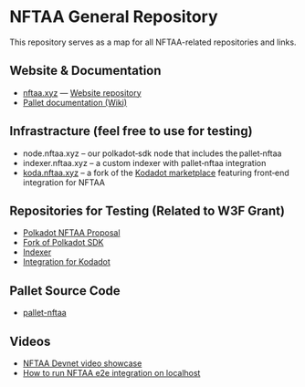# NFTAA General Repository
This repository serves as a map for all NFTAA-related repositories and links.

## Website & Documentation
- [nftaa.xyz](https://nftaa.xyz) — [Website repository](https://github.com/decenzio/nftaa-website)  
- [Pallet documentation (Wiki)](https://deepwiki.com/decenzio/pallet-nftaa)

## Infrastracture (feel free to use for testing)
- node.nftaa.xyz – our polkadot‑sdk node that includes the pallet‑nftaa
- indexer.nftaa.xyz – a custom indexer with pallet‑nftaa integration
- [koda.nftaa.xyz](https://koda.nftaa.xyz/) – a fork of the [Kodadot marketplace](https://kodadot.xyz/) featuring front‑end integration for NFTAA

## Repositories for Testing (Related to W3F Grant)
- [Polkadot NFTAA Proposal](https://github.com/decenzio/polkadot-nftaa-proposal)  
- [Fork of Polkadot SDK](https://github.com/decenzio/polkadot-sdk)  
- [Indexer](https://github.com/decenzio/stick)  
- [Integration for Kodadot](https://github.com/decenzio/nft-gallery)

## Pallet Source Code
- [pallet-nftaa](https://github.com/decenzio/pallet-nftaa)

## Videos
- [NFTAA Devnet video showcase](https://youtu.be/WVCoaLYoxes)
- [How to run NFTAA e2e integration on localhost](https://youtu.be/tz9PNhU0TKY)

